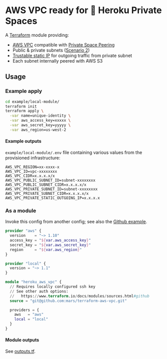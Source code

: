 AWS VPC ready for 🍐 Heroku Private Spaces
===========================================

A [Terraform](https://www.terraform.io/) module providing:

* [AWS VPC](https://docs.aws.amazon.com/AmazonVPC/latest/UserGuide/VPC_Introduction.html) compatible with [Private Space Peering](https://devcenter.heroku.com/articles/private-space-peering)
* Public & private subnets ([Scenario 2](https://docs.aws.amazon.com/AmazonVPC/latest/UserGuide/VPC_Scenario2.html))
* [Trustable static IP](https://devcenter.heroku.com/articles/private-spaces#trusted-ip-ranges) for outgoing traffic from private subnet 
* Each subnet internally peered with AWS S3

Usage
-----

### Example apply

```bash
cd example/local-module/
terraform init
terraform apply \
  -var name=unique-identity \
  -var aws_access_key=xxxxx \
  -var aws_secret_key=yyyyy \
  -var aws_region=us-west-2
```

#### Example outputs

`example/local-module/.env` file containing various values from the provisioned infrastructure:

```
AWS_VPC_REGION=xx-xxxx-x
AWS_VPC_ID=vpc-xxxxxxxx
AWS_VPC_CIDR=x.x.x.x/x
AWS_VPC_PUBLIC_SUBNET_ID=subnet-xxxxxxxx
AWS_VPC_PUBLIC_SUBNET_CIDR=x.x.x.x/x
AWS_VPC_PRIVATE_SUBNET_ID=subnet-xxxxxxxx
AWS_VPC_PRIVATE_SUBNET_CIDR=x.x.x.x/x
AWS_VPC_PRIVATE_STATIC_OUTGOING_IP=x.x.x.x
```

### As a module

Invoke this config from another config; see also the [Github example](example/github-module/main.tf).

```terraform
provider "aws" {
  version    = "~> 1.10"
  access_key = "${var.aws_access_key}"
  secret_key = "${var.aws_secret_key}"
  region     = "${var.aws_region}"
}

provider "local" {
  version = "~> 1.1"
}

module "heroku_aws_vpc" {
  // Requires locally configured ssh key
  // See other auth options:
  //   https://www.terraform.io/docs/modules/sources.html#github
  source = "git@github.com:mars/terraform-aws-vpc.git"

  providers = {
    aws   = "aws"
    local = "local"
  }
}
```

#### Module outputs

See [outputs.tf](outputs.tf).
